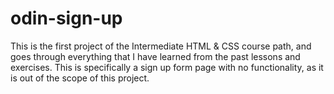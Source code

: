 # odin-sign-up
This is the first project of the Intermediate HTML & CSS course path, and goes through everything that I have learned from the past lessons and exercises. This is specifically a sign up form page with no functionality, as it is out of the scope of this project.